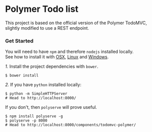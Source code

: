 # Polymer Todo list

This project is based on the official version of the Polymer TodoMVC, slightly modified to use a REST endpoint.

### Get Started

You will need to have `npm` and therefore `nodejs` installed locally.  
See how to install it with [OSX](http://coolestguidesontheplanet.com/installing-node-js-osx-10-9-mavericks/), [Linux](https://www.digitalocean.com/community/tutorials/how-to-install-node-js-on-an-ubuntu-14-04-server) and [Windows](http://blog.teamtreehouse.com/install-node-js-npm-windows).

*1.* Install the project dependencies with `bower`.

    $ bower install

*2.* If you have `python` installed locally:

    $ python -m SimpleHTTPServer
    # Head to http://localhost:8000/

If you don't, then `polyserve` will prove useful.

    $ npm install polyserve -g
    $ polyserve -p 8000
    # Head to http://localhost:8000/components/todomvc-polymer/
